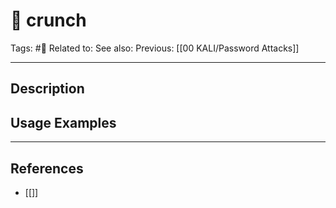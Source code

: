 # 💢 crunch
Tags: #💢
Related to: 
See also: 
Previous: [[00 KALI/Password Attacks]]

---
## Description


## Usage Examples


---
## References
- [[]]